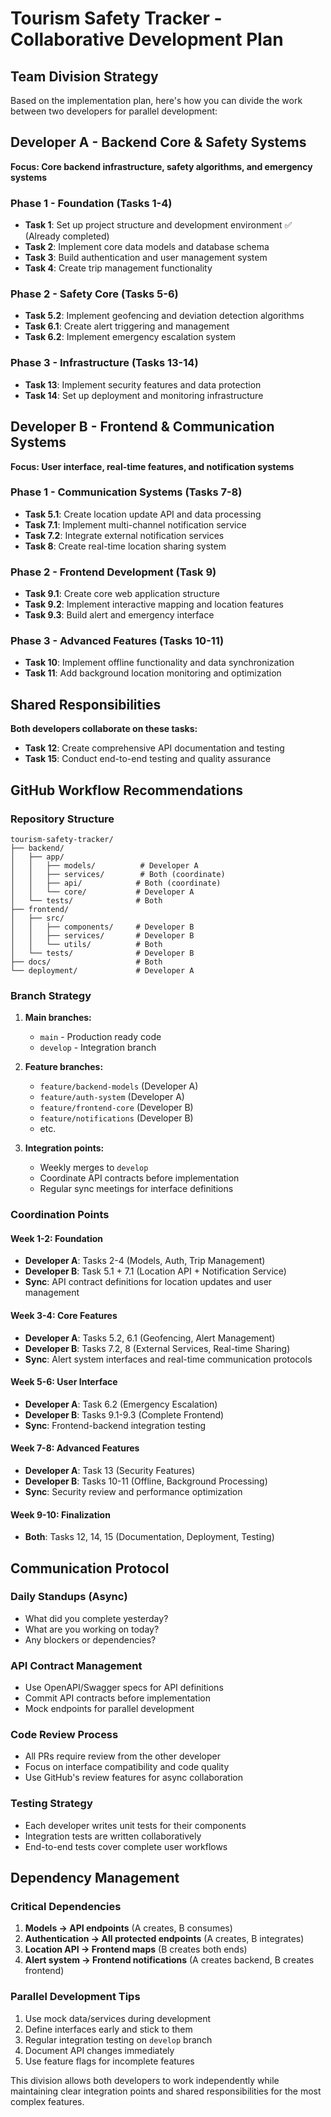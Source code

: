 # Tourism Safety Tracker - Collaborative Development Plan

## Team Division Strategy

Based on the implementation plan, here's how you can divide the work between two developers for parallel development:

## Developer A - Backend Core & Safety Systems
**Focus: Core backend infrastructure, safety algorithms, and emergency systems**

### Phase 1 - Foundation (Tasks 1-4)
- **Task 1**: Set up project structure and development environment ✅ (Already completed)
- **Task 2**: Implement core data models and database schema
- **Task 3**: Build authentication and user management system
- **Task 4**: Create trip management functionality

### Phase 2 - Safety Core (Tasks 5-6)
- **Task 5.2**: Implement geofencing and deviation detection algorithms
- **Task 6.1**: Create alert triggering and management
- **Task 6.2**: Implement emergency escalation system

### Phase 3 - Infrastructure (Tasks 13-14)
- **Task 13**: Implement security features and data protection
- **Task 14**: Set up deployment and monitoring infrastructure

## Developer B - Frontend & Communication Systems
**Focus: User interface, real-time features, and notification systems**

### Phase 1 - Communication Systems (Tasks 7-8)
- **Task 5.1**: Create location update API and data processing
- **Task 7.1**: Implement multi-channel notification service
- **Task 7.2**: Integrate external notification services
- **Task 8**: Create real-time location sharing system

### Phase 2 - Frontend Development (Task 9)
- **Task 9.1**: Create core web application structure
- **Task 9.2**: Implement interactive mapping and location features
- **Task 9.3**: Build alert and emergency interface

### Phase 3 - Advanced Features (Tasks 10-11)
- **Task 10**: Implement offline functionality and data synchronization
- **Task 11**: Add background location monitoring and optimization

## Shared Responsibilities
**Both developers collaborate on these tasks:**

- **Task 12**: Create comprehensive API documentation and testing
- **Task 15**: Conduct end-to-end testing and quality assurance

## GitHub Workflow Recommendations

### Repository Structure
```
tourism-safety-tracker/
├── backend/
│   ├── app/
│   │   ├── models/          # Developer A
│   │   ├── services/        # Both (coordinate)
│   │   ├── api/            # Both (coordinate)
│   │   └── core/           # Developer A
│   └── tests/              # Both
├── frontend/
│   ├── src/
│   │   ├── components/     # Developer B
│   │   ├── services/       # Developer B
│   │   └── utils/          # Both
│   └── tests/              # Developer B
├── docs/                   # Both
└── deployment/             # Developer A
```

### Branch Strategy
1. **Main branches:**
   - `main` - Production ready code
   - `develop` - Integration branch

2. **Feature branches:**
   - `feature/backend-models` (Developer A)
   - `feature/auth-system` (Developer A)
   - `feature/frontend-core` (Developer B)
   - `feature/notifications` (Developer B)
   - etc.

3. **Integration points:**
   - Weekly merges to `develop`
   - Coordinate API contracts before implementation
   - Regular sync meetings for interface definitions

### Coordination Points

#### Week 1-2: Foundation
- **Developer A**: Tasks 2-4 (Models, Auth, Trip Management)
- **Developer B**: Task 5.1 + 7.1 (Location API + Notification Service)
- **Sync**: API contract definitions for location updates and user management

#### Week 3-4: Core Features
- **Developer A**: Tasks 5.2, 6.1 (Geofencing, Alert Management)
- **Developer B**: Tasks 7.2, 8 (External Services, Real-time Sharing)
- **Sync**: Alert system interfaces and real-time communication protocols

#### Week 5-6: User Interface
- **Developer A**: Task 6.2 (Emergency Escalation)
- **Developer B**: Tasks 9.1-9.3 (Complete Frontend)
- **Sync**: Frontend-backend integration testing

#### Week 7-8: Advanced Features
- **Developer A**: Task 13 (Security Features)
- **Developer B**: Tasks 10-11 (Offline, Background Processing)
- **Sync**: Security review and performance optimization

#### Week 9-10: Finalization
- **Both**: Tasks 12, 14, 15 (Documentation, Deployment, Testing)

## Communication Protocol

### Daily Standups (Async)
- What did you complete yesterday?
- What are you working on today?
- Any blockers or dependencies?

### API Contract Management
- Use OpenAPI/Swagger specs for API definitions
- Commit API contracts before implementation
- Mock endpoints for parallel development

### Code Review Process
- All PRs require review from the other developer
- Focus on interface compatibility and code quality
- Use GitHub's review features for async collaboration

### Testing Strategy
- Each developer writes unit tests for their components
- Integration tests are written collaboratively
- End-to-end tests cover complete user workflows

## Dependency Management

### Critical Dependencies
1. **Models → API endpoints** (A creates, B consumes)
2. **Authentication → All protected endpoints** (A creates, B integrates)
3. **Location API → Frontend maps** (B creates both ends)
4. **Alert system → Frontend notifications** (A creates backend, B creates frontend)

### Parallel Development Tips
1. Use mock data/services during development
2. Define interfaces early and stick to them
3. Regular integration testing on `develop` branch
4. Document API changes immediately
5. Use feature flags for incomplete features

This division allows both developers to work independently while maintaining clear integration points and shared responsibilities for the most complex features.